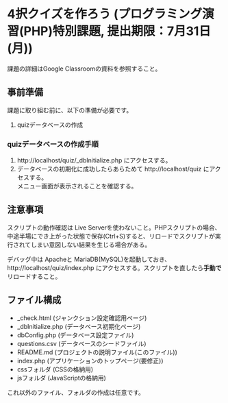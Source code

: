 # 4択クイズを作ろう (プログラミング演習(PHP)特別課題, 提出期限：7月31日(月))

課題の詳細はGoogle Classroomの資料を参照すること。

## 事前準備
課題に取り組む前に、以下の準備が必要です。

1. quizデータベースの作成

### quizデータベースの作成手順
1. http://localhost/quiz/_dbInitialize.php にアクセスする。
1. データベースの初期化に成功したらあらためて http://localhost/quiz にアクセスする。<br>メニュー画面が表示されることを確認する。

## 注意事項
スクリプトの動作確認は Live Serverを使わないこと。PHPスクリプトの場合、中途半場にでき上がった状態で保存(Ctrl+S)すると、リロードでスクリプトが実行されてしまい意図しない結果を生じる場合がある。

デバッグ中は Apacheと MariaDB(MySQL)を起動しておき、http://localhost/quiz/index.php にアクセスする。スクリプトを直したら<b>手動で</b>リロードすること。

## ファイル構成
- _check.html (ジャンクション設定確認用ページ)
- _dbInitialize.php (データベース初期化ページ)
- dbConfig.php (データベース設定ファイル)
- questions.csv (データベースのシードファイル)
- README.md (プロジェクトの説明ファイル(このファイル))
- index.php (アプリケーションのトップページ(要修正))
- cssフォルダ (CSSの格納用)
- jsフォルダ (JavaScriptの格納用)

これ以外のファイル、フォルダの作成は任意です。
